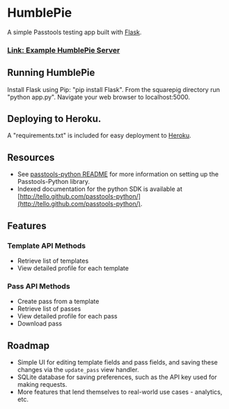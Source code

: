 HumblePie
==============

A simple Passtools testing app built with [Flask](http://flask.pocoo.org/).

### [Link: Example HumblePie Server](http://protected-castle-1940.herokuapp.com/)

## Running HumblePie

Install Flask using Pip: "pip install Flask". From the squarepig directory run "python app.py". Navigate your web browser to localhost:5000. 

## Deploying to Heroku. 

A "requirements.txt" is included for easy deployment to [Heroku](https://devcenter.heroku.com/).

## Resources 

* See [passtools-python README](https://github.com/tello/passtools-python/) for more information on setting up the Passtools-Python library. 
* Indexed documentation for the python SDK is available at [http://tello.github.com/passtools-python/](http://tello.github.com/passtools-python/).

## Features

### Template API Methods

* Retrieve list of templates
* View detailed profile for each template

### Pass API Methods

* Create pass from a template
* Retrieve list of passes
* View detailed profile for each pass
* Download pass

## Roadmap

* Simple UI for editing template fields and pass fields, and saving these changes via the `update_pass` view handler. 
* SQLite database for saving preferences, such as the API key used for making requests. 
* More features that lend themselves to real-world use cases - analytics, etc.



